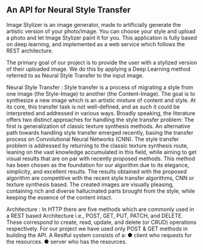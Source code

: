 ## An API for Neural Style Transfer
Image Stylizer is an image generator, made to artificially generate the
artistic version of your photo/image. You can choose your style and upload a photo
and let Image Stylizer paint it for you. This application is fully based on deep
learning, and implemented as a web service which follows the REST architecture.

The primary goal of our project is to provide the user with a stylized version of their
uploaded image. We do this by applying a Deep Learning method referred to as Neural
Style Transfer to the input image. 

Neural Style Transfer :
Style transfer is a process of migrating a style from one image (the Style-Image) to another
(the Content-Image). The goal is to synthesize a new image which is an artistic mixture of
content and style. At its core, this transfer task is not well-defined, and as such it could be
interpreted and addressed in various ways. Broadly speaking, the literature offers two
distinct approaches for handling the style transfer problem: The first is generalization of
classic texture synthesis methods. An alternative path towards handling style transfer
emerged recently, basing the transfer process on Convolutional Neural Networks (CNN).
The style transfer problem is addressed by returning to the classic texture synthesis route,
leaning on the vast knowledge accumulated in this field, while aiming to get visual results
that are on par with recently proposed methods. This method has been chosen as the
foundation for our algorithm due to its elegance, simplicity, and excellent results. The
results obtained with the proposed algorithm are competitive with the recent style transfer
algorithms, CNN or texture synthesis based. The created images are visually pleasing,
containing rich and diverse hallucinated parts brought from the style, while keeping the
essence of the content intact.

Architecture :
In HTTP there are five methods which are commonly used in a REST based
Architecture i.e., POST, GET, PUT, PATCH, and DELETE. These correspond to
create, read, update, and delete (or CRUD) operations respectively. For our project
we have used only POST & GET methods in building the API.
A Restful system consists of a:
● client who requests for the resources.
● server who has the resources.



